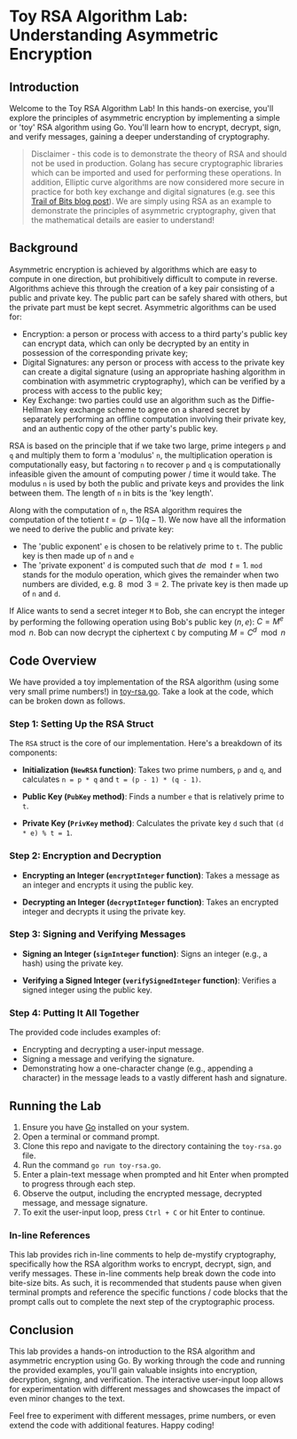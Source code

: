 # Toy RSA Algorithm Lab: Understanding Asymmetric Encryption

## Introduction

Welcome to the Toy RSA Algorithm Lab! In this hands-on exercise, you'll explore the principles of asymmetric encryption by implementing a simple or 'toy' RSA algorithm using Go. You'll learn how to encrypt, decrypt, sign, and verify messages, gaining a deeper understanding of cryptography.

> Disclaimer - this code is to demonstrate the theory of RSA and should not be used in production. Golang has secure cryptographic libraries which can be imported and used for performing these operations. In addition, Elliptic curve algorithms are now considered more secure in practice for both key exchange and digital signatures (e.g. see this [Trail of Bits blog post](https://blog.trailofbits.com/2019/07/08/fuck-rsa/)). We are simply using RSA as an example to demonstrate the principles of asymmetric cryptography, given that the mathematical details are easier to understand!

## Background

Asymmetric encryption is achieved by algorithms which are easy to compute in one direction, but prohibitively difficult to compute in reverse. Algorithms achieve this through the creation of a key pair consisting of a public and private key. The public part can be safely shared with others, but the private part must be kept secret. Asymmetric algorithms can be used for:

- Encryption: a person or process with access to a third party's public key can encrypt data, which can only be decrypted by an entity in possession of the corresponding private key;
- Digital Signatures: any person or process with access to the private key can create a digital signature (using an appropriate hashing algorithm in combination with asymmetric cryptography), which can be verified by a process with access to the public key;
- Key Exchange: two parties could use an algorithm such as the Diffie-Hellman key exchange scheme to agree on a shared secret by separately performing an offline computation involving their private key, and an authentic copy of the other party's public key.

RSA is based on the principle that if we take two large, prime integers `p` and `q` and multiply them to form a 'modulus' `n`, the multiplication operation is computationally easy, but factoring `n` to recover `p` and `q` is computationally infeasible given the amount of computing power / time it would take. The modulus `n` is used by both the public and private keys and provides the link between them. The length of `n` in bits is the 'key length'.

Along with the computation of `n`, the RSA algorithm requires the computation of the totient $t=(p-1)(q-1)$. We now have all the information we need to derive the public and private key:

- The 'public exponent' `e` is chosen to be relatively prime to `t`. The public key is then made up of `n` and `e`
- The 'private exponent' `d` is computed such that $de \mod t = 1$. `mod` stands for the modulo operation, which gives the remainder when two numbers are divided, e.g. $8 \mod 3 = 2$. The private key is then made up of `n` and `d`.

If Alice wants to send a secret integer `M` to Bob, she can encrypt the integer by performing the following operation using Bob's public key $(n,e)$: $C = M^e \mod n$. Bob can now decrypt the ciphertext `C` by computing $M = C^d \mod n$

## Code Overview

We have provided a toy implementation of the RSA algorithm (using some very small prime numbers!) in [toy-rsa.go](toy-rsa.go). Take a look at the code, which can be broken down as follows.

### Step 1: Setting Up the RSA Struct

The `RSA` struct is the core of our implementation. Here's a breakdown of its components:

- **Initialization (`NewRSA` function)**: Takes two prime numbers, `p` and `q`, and calculates `n = p * q` and `t = (p - 1) * (q - 1)`.

- **Public Key (`PubKey` method)**: Finds a number `e` that is relatively prime to `t`.

- **Private Key (`PrivKey` method)**: Calculates the private key `d` such that `(d * e) % t = 1`.

### Step 2: Encryption and Decryption

- **Encrypting an Integer (`encryptInteger` function)**: Takes a message as an integer and encrypts it using the public key.

- **Decrypting an Integer (`decryptInteger` function)**: Takes an encrypted integer and decrypts it using the private key.

### Step 3: Signing and Verifying Messages

- **Signing an Integer (`signInteger` function)**: Signs an integer (e.g., a hash) using the private key.

- **Verifying a Signed Integer (`verifySignedInteger` function)**: Verifies a signed integer using the public key.

### Step 4: Putting It All Together

The provided code includes examples of:

- Encrypting and decrypting a user-input message.
- Signing a message and verifying the signature.
- Demonstrating how a one-character change (e.g., appending a character) in the message leads to a vastly different hash and signature.

## Running the Lab

1. Ensure you have [Go](https://go.dev/) installed on your system.
2. Open a terminal or command prompt.
3. Clone this repo and navigate to the directory containing the `toy-rsa.go` file.
4. Run the command `go run toy-rsa.go`.
5. Enter a plain-text message when prompted and hit Enter when prompted to progress through each step.
6. Observe the output, including the encrypted message, decrypted message, and message signature.
7. To exit the user-input loop, press `Ctrl + C` or hit Enter to continue.

### In-line References

This lab provides rich in-line comments to help de-mystify cryptography, specifically how the RSA algorithm works to encrypt, decrypt, sign, and verify messages. These in-line comments help break down the code into bite-size bits. As such, it is recommended that students pause when given terminal prompts and reference the specific functions / code blocks that the prompt calls out to complete the next step of the cryptographic process.

## Conclusion

This lab provides a hands-on introduction to the RSA algorithm and asymmetric encryption using Go. By working through the code and running the provided examples, you'll gain valuable insights into encryption, decryption, signing, and verification. The interactive user-input loop allows for experimentation with different messages and showcases the impact of even minor changes to the text.

Feel free to experiment with different messages, prime numbers, or even extend the code with additional features. Happy coding!
